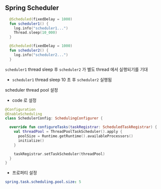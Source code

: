 ## Spring Scheduler

```kotlin
  @Scheduled(fixedDelay = 1000)
  fun scheduler1() {
    log.info("scheduler1...")
    Thread.sleep(10_000)
  }

  @Scheduled(fixedDelay = 1000)
  fun scheduler2() {
    log.info("scheduler2...")
  }
```

`scheduler1` thread sleep 후 `scheduler2` 가 별도 thread 에서 실행되기를 기대
- `scheduler1` thread sleep 10 초 후 `scheduler2` 실행됨

scheduler thread pool 설정

- code 로 설정
```kotlin
@Configuration
@EnableScheduling
class SchedulerConfig: SchedulingConfigurer {

  override fun configureTasks(taskRegistrar: ScheduledTaskRegistrar) {
    val threadPool = ThreadPoolTaskScheduler().apply {
      poolSize = Runtime.getRuntime().availableProcessors()
      initialize()
    }

    taskRegistrar.setTaskScheduler(threadPool)
  }
}
```
- 프로퍼티 설정
```yaml
spring.task.scheduling.pool.size: 5
```